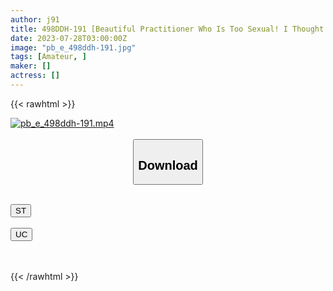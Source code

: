 ```yaml
---
author: j91
title: 498DDH-191 [Beautiful Practitioner Who Is Too Sexual! I Thought She Was Teasing Me, But From The Middle She Turned Into A Serious Erotic Mode…] A Beautiful And Stylish Miss Menes Rides On Top Of The Customer And Shows Off Her Massage Dance! A Natural Dangerous Molecule That Rolls Everything From Your Heart, Nipples, And Even Your Balls! I Can’t Help But Ejaculate… And Inside. (Ami Kiyo)
date: 2023-07-28T03:00:00Z
image: "pb_e_498ddh-191.jpg"
tags: [Amateur, ]
maker: []
actress: []
---
```



{{< rawhtml >}}

<div class="video" data-videoid="d73d6R9x9Vhkqpb">
    <a href="javascript:;">
        <img src="https://my.j91.asia/posts/pb_e_498ddh-191/pb_e_498ddh-191.jpg" width="WIDTH" height="HEIGHT" alt="pb_e_498ddh-191.mp4" loading="lazy">
    </a>
</div>

<script type="text/javascript" src="https://j91.asia/asset/on-demand-st.js"></script>

<br>
  <link rel="stylesheet" href="https://j91.asia/asset/bs5.css">
  
  <center>
  <button class="btn btn-primary" type="button" data-bs-toggle="collapse" data-bs-target=".multi-collapse" aria-expanded="false" aria-controls="multiCollapseExample1 multiCollapseExample2"><h2>Download</h2></button></center>
</p>
<div class="row">
  <div class="col">
    <div class="collapse multi-collapse" id="multiCollapseExample1">
      <div class="card card-body">
	      	      <br>
<div class="buttons">  
<a href="https://streamtape.to/v/d73d6R9x9Vhkqpb"><button class="btn-hover color-3"><i class="fa fa-download"></i> ST</button></a></div>
    </div>
  </div>
</div>
  <div class="col">
    <div class="collapse multi-collapse" id="multiCollapseExample2">
      <div class="card card-body">
	      <br>
<div class="buttons">
    <a href="https://userscloud.com/7pti06pxedf3"><button class="btn-hover color-9"><i class="fa fa-download"></i> UC</button></a></div>
<br><br>
      </div>
    </div>
  </div>
</div>

{{< /rawhtml >}}